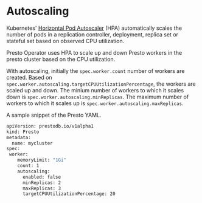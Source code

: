 # Autoscaling

Kubernetes' [Horizontal Pod Autoscaler](https://kubernetes.io/docs/tasks/run-application/horizontal-pod-autoscale/) (HPA) automatically scales the number of pods in a replication controller, deployment, replica set or stateful set based on observed CPU utilization. 

Presto Operator uses HPA to scale up and down Presto workers in the presto cluster based on the CPU utilization.

With autoscaling, initially the `spec.worker.count` number of workers are created. Based on `spec.worker.autoscaling.targetCPUUtilizationPercentage`, the workers are scaled up and down. The minium number of workers to which it scales down is `spec.worker.autoscaling.minReplicas`. The maximum number of workers to which it scales up is `spec.worker.autoscaling.maxReplicas`. 

A sample snippet of the Presto YAML. 
```bash
apiVersion: prestodb.io/v1alpha1
kind: Presto
metadata:
  name: mycluster
spec:
 worker:
    memoryLimit: "1Gi"
    count: 1
    autoscaling:
      enabled: false
      minReplicas: 2
      maxReplicas: 3
      targetCPUUtilizationPercentage: 20
``` 

